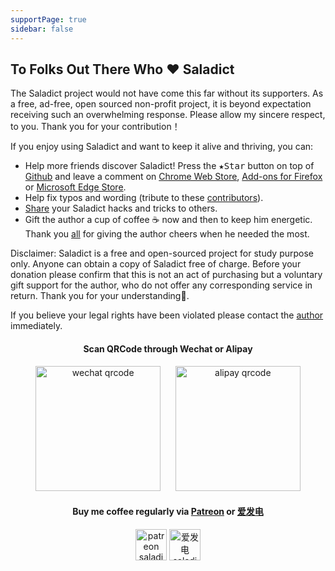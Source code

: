 ```yaml
---
supportPage: true
sidebar: false
---
```


<h2 id="reward">To Folks Out There Who ❤️ Saladict</h2>

The Saladict project would not have come this far without its supporters. As a free, ad-free, open sourced non-profit project, it is beyond expectation receiving such an overwhelming response. Please allow my sincere respect, to you. Thank you for your contribution！

If you enjoy using Saladict and want to keep it alive and thriving, you can:

- Help more friends discover Saladict! Press the <kbd>★Star</kbd> button on top of [Github](https://github.com/crimx/ext-saladict) and leave a comment on [Chrome Web Store][chrome], [Add-ons for Firefox][firefox] or [Microsoft Edge Store][edge].
- Help fix typos and wording (tribute to these [contributors](https://github.com/crimx/ext-saladict/graphs/contributors)).
- [Share](./native.html) your Saladict hacks and tricks to others.
- Gift the author a cup of coffee ☕️ now and then to keep him energetic.
  Thank you [all](https://www.crimx.com/backers) for giving the author cheers when he needed the most.

Disclaimer: Saladict is a free and open-sourced project for study purpose only. Anyone can obtain a copy of Saladict free of charge. Before your donation please confirm that this is not an act of purchasing but a voluntary gift support for the author, who do not offer any corresponding service in return. Thank you for your understanding🙏.

If you believe your legal rights have been violated please contact the [author](https://github.com/crimx) immediately.

<h4 align="center">Scan QRCode through Wechat or Alipay</h4>

<p align="center">
  <img height="200" style="height:200px" src="/images/wechat.png" alt="wechat qrcode">
  &nbsp;&nbsp;&nbsp;&nbsp;
  <img height="200" style="height:200px" src="/images/alipay.png" alt="alipay qrcode">
</p>

<h4 align="center">Buy me coffee regularly via <a href="https://www.patreon.com/saladict" target="_blank">Patreon</a> or <a href="https://afdian.net/@crimx" target="_blank">爱发电</a></h4>

<p align="center">
  <a href="https://www.patreon.com/saladict" target="_blank"><img height="50" style="height:50px" src="/images/patreon.png" alt="patreon saladict"></a>
  <a href="https://afdian.net/@crimx" target="_blank"><img height="50" style="height:50px" src="/images/afdian.png" alt="爱发电 saladict"></a>
</p>

[chrome]: https://chrome.google.com/webstore/detail/cdonnmffkdaoajfknoeeecmchibpmkmg/reviews?hl=en
[firefox]: https://addons.mozilla.org/firefox/addon/ext-saladict/
[edge]: https://microsoftedge.microsoft.com/addons/detail/idghocbbahafpfhjnfhpbfbmpegphmmp

